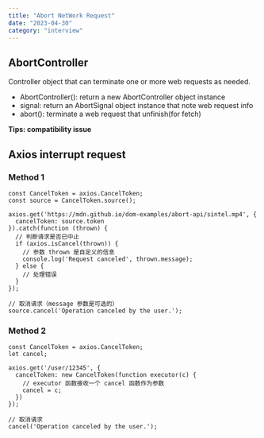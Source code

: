 ```yaml
---
title: "Abort NetWork Request"
date: "2023-04-30"
category: "interview"
---
```


## AbortController

Controller object that can terminate one or more web requests as needed.

- AbortController(): return a new AbortController object instance
- signal: return an AbortSignal object instance that note web request info
- abort(): terminate a web request that unfinish(for fetch)

**Tips: compatibility issue**

## Axios interrupt request

### Method 1

```
const CancelToken = axios.CancelToken;
const source = CancelToken.source();

axios.get('https://mdn.github.io/dom-examples/abort-api/sintel.mp4', {
  cancelToken: source.token
}).catch(function (thrown) {
  // 判断请求是否已中止
  if (axios.isCancel(thrown)) {
    // 参数 thrown 是自定义的信息
    console.log('Request canceled', thrown.message);
  } else {
    // 处理错误
  }
});

// 取消请求（message 参数是可选的）
source.cancel('Operation canceled by the user.');
```


### Method 2

```
const CancelToken = axios.CancelToken;
let cancel;

axios.get('/user/12345', {
  cancelToken: new CancelToken(function executor(c) {
    // executor 函数接收一个 cancel 函数作为参数
    cancel = c;
  })
});

// 取消请求
cancel('Operation canceled by the user.');
```